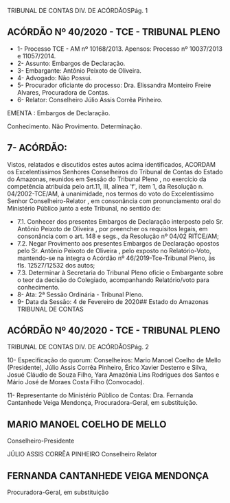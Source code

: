 TRIBUNAL DE CONTAS DIV. DE ACÓRDÃOSPág. 1

## ACÓRDÃO Nº 40/2020 - TCE - TRIBUNAL PLENO

- 1- Processo TCE - AM nº 10168/2013. Apensos: Processo nº  10037/2013 e 11057/2014.
- 2- Assunto: Embargos de Declaração.
- 3- Embargante: Antônio Peixoto de Oliveira.
- 4- Advogado: Não Possui.
- 5- Procurador oficiante do processo: Dra. Elissandra Monteiro Freire Alvares, Procuradora de Contas.
- 6- Relator: Conselheiro Júlio Assis Corrêa Pinheiro.

EMENTA : Embargos de Declaração.

Conhecimento. Não Provimento. Determinação.

## 7- ACÓRDÃO:

Vistos, relatados e discutidos estes autos acima identificados, ACORDAM os Excelentíssimos Senhores Conselheiros do Tribunal de Contas do Estado do Amazonas, reunidos em Sessão do Tribunal Pleno , no exercício da competência atribuída pelo art.11, III, alínea 'f', item 1, da Resolução n. 04/2002-TCE/AM, à unanimidade, nos termos do voto do Excelentíssimo Senhor Conselheiro-Relator , em consonância com pronunciamento oral do Ministério Público junto a este Tribunal, no sentido de:

- 7.1. Conhecer dos presentes Embargos de Declaração interposto pelo Sr. Antônio Peixoto de Oliveira , por preencher os requisitos legais, em consonância  com  o  art.  148  e  segs.,  da  Resolução  nº  04/02  RITCE/AM;
- 7.2. Negar Provimento aos presentes Embargos de Declaração opostos pelo Sr. Antônio Peixoto de Oliveira , pelo exposto no Relatório-Voto, mantendo-se na íntegra o Acórdão nº 46/2019-Tce-Tribunal Pleno, às fls. 12527/12532 dos autos;
- 7.3. Determinar à Secretaria do Tribunal Pleno oficie o Embargante sobre o  teor  da  decisão  do  Colegiado,  acompanhando  Relatório/voto  para conhecimento.
- 8- Ata: 2ª Sessão Ordinária - Tribunal Pleno.
- 9- Data da Sessão: 4 de Fevereiro de 2020## Estado do Amazonas TRIBUNAL DE CONTAS

## ACÓRDÃO Nº 40/2020 - TCE - TRIBUNAL PLENO

TRIBUNAL DE CONTAS DIV. DE ACÓRDÃOSPág. 2

10-  Especificação do quorum: Conselheiros: Mario Manoel Coelho de Mello (Presidente), Júlio Assis Corrêa Pinheiro, Érico Xavier Desterro e Silva, Josué Cláudio de Souza Filho, Yara Amazônia Lins Rodrigues dos Santos e Mário José de Moraes Costa Filho (Convocado).

11-  Representante do Ministério Público de Contas: Dra. Fernanda Cantanhede Veiga Mendonça, Procuradora-Geral, em substituição.

## MARIO MANOEL COELHO DE MELLO

Conselheiro-Presidente

JÚLIO ASSIS CORRÊA PINHEIRO Conselheiro Relator

## FERNANDA CANTANHEDE VEIGA MENDONÇA

Procuradora-Geral, em substituição